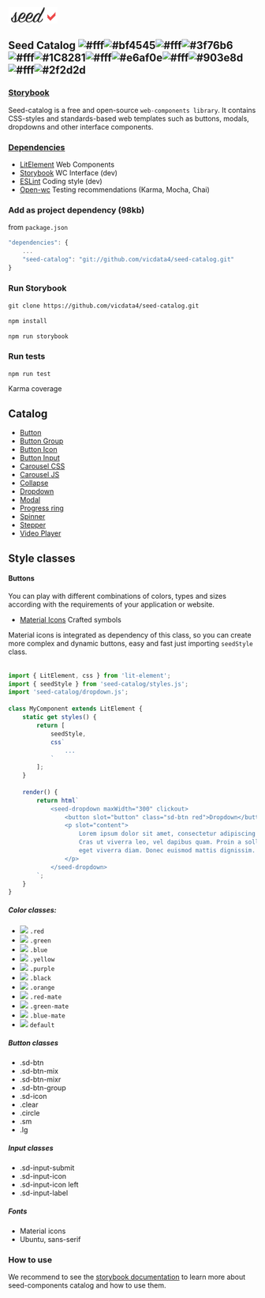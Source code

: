 ![](logo.png?v=4&s=100)

## Seed Catalog ![#fff](https://placehold.it/15/fff/000000?text=+)![#bf4545](https://placehold.it/15/bf4545/000000?text=+)![#fff](https://placehold.it/15/fff/000000?text=+)![#3f76b6](https://placehold.it/15/3f76b6/000000?text=+)![#fff](https://placehold.it/15/fff/000000?text=+)![#1C8281](https://placehold.it/15/1C8281/000000?text=+)![#fff](https://placehold.it/15/fff/000000?text=+)![#e6af0e](https://placehold.it/15/e6af0e/000000?text=+)![#fff](https://placehold.it/15/fff/000000?text=+)![#903e8d](https://placehold.it/15/903e8d/000000?text=+)![#fff](https://placehold.it/15/fff/000000?text=+)![#2f2d2d](https://placehold.it/15/2f2d2d/000000?text=+)

### [Storybook](https://seed-catalog.com)

Seed-catalog is a free and open-source `web-components library`. It contains CSS-styles and standards-based web templates such as buttons, modals, dropdowns and other interface components.

### [Dependencies](package.json)

- [LitElement](https://lit-element.polymer-project.org) Web Components
- [Storybook](https://storybook.js.org) WC Interface (dev)
- [ESLint](https://eslint.org) Coding style (dev)
- [Open-wc](https://open-wc.org/) Testing recommendations (Karma, Mocha, Chai)


###  Add as project dependency (98kb)

from `package.json`

```js
"dependencies": {
    ...
    "seed-catalog": "git://github.com/vicdata4/seed-catalog.git"
}
```

### Run Storybook

`git clone https://github.com/vicdata4/seed-catalog.git`

`npm install`

`npm run storybook`

### Run tests

`npm run test`

Karma coverage

## Catalog

- [Button](https://seed-catalog.com/?path=/story/seed-catalog--button)
- [Button Group](https://seed-catalog.com/?path=/story/seed-catalog--button-group)
- [Button Icon](https://seed-catalog.com/?path=/story/seed-catalog--button-icon)
- [Button Input](https://seed-catalog.com/?path=/story/seed-catalog--button-input)
- [Carousel CSS](https://seed-catalog.com/?path=/story/seed-catalog--carousel-css)
- [Carousel JS](https://seed-catalog.com/?path=/story/seed-catalog--carousel)
- [Collapse](https://seed-catalog.com/?path=/story/seed-catalog--collapse)
- [Dropdown](https://seed-catalog.com/?path=/story/seed-catalog--dropdown)
- [Modal](https://seed-catalog.com/?path=/story/seed-catalog--modal)
- [Progress ring](https://seed-catalog.com/?path=/story/seed-catalog--progress-ring)
- [Spinner](https://seed-catalog.com/?path=/story/seed-catalog--spinner)
- [Stepper](https://seed-catalog.com/?path=/story/seed-catalog--stepper)
- [Video Player](https://seed-catalog.com/?path=/story/seed-catalog--video-player)

## Style classes

#### Buttons

You can play with different combinations of colors, types and sizes according with the requirements of your application or website.

- [Material Icons](https://material.io/resources/icons) Crafted symbols

Material icons is integrated as dependency of this class, so you can create more complex and dynamic buttons, easy and fast just importing `seedStyle` class.

```js

import { LitElement, css } from 'lit-element';
import { seedStyle } from 'seed-catalog/styles.js';
import 'seed-catalog/dropdown.js';

class MyComponent extends LitElement {
    static get styles() {
        return [
            seedStyle,
            css`
                ...
            `
        ];
    }

    render() {
        return html`
            <seed-dropdown maxWidth="300" clickout>
                <button slot="button" class="sd-btn red">Dropdown</button>
                <p slot="content">
                    Lorem ipsum dolor sit amet, consectetur adipiscing elit.
                    Cras ut viverra leo, vel dapibus quam. Proin a sollicitudin quam,
                    eget viverra diam. Donec euismod mattis dignissim.
                </p>
            </seed-dropdown>
        `;
    }
}
```

##### Color classes:
- ![](https://placehold.it/15/de3d4c/000000?text=+) `.red`
- ![](https://placehold.it/15/22ac41/000000?text=+) `.green`
- ![](https://placehold.it/15/2dabb4/000000?text=+) `.blue`
- ![](https://placehold.it/15/e6af0e/000000?text=+) `.yellow`
- ![](https://placehold.it/15/903e8d/000000?text=+) `.purple`
- ![](https://placehold.it/15/2f2d2d/000000?text=+) `.black`
- ![](https://placehold.it/15/d58309/000000?text=+) `.orange`
- ![](https://placehold.it/15/bf4545/000000?text=+) `.red-mate`
- ![](https://placehold.it/15/1C8281/000000?text=+) `.green-mate`
- ![](https://placehold.it/15/3f76b6/000000?text=+) `.blue-mate`
- ![](https://placehold.it/15/fff/000000?text=+) `default`

##### Button classes

- .sd-btn
- .sd-btn-mix
- .sd-btn-mixr
- .sd-btn-group
- .sd-icon
- .clear
- .circle
- .sm
- .lg

##### Input classes

- .sd-input-submit
- .sd-input-icon
- .sd-input-icon left
- .sd-input-label


##### Fonts

- Material icons
- Ubuntu, sans-serif



### How to use

We recommend to see the [storybook documentation](https://seed-catalog.com) to learn more about seed-components catalog and how to use them.